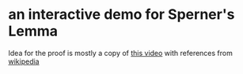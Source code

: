 # an interactive demo for Sperner's Lemma

Idea for the proof is mostly a copy of [this video](https://www.youtube.com/watch?v=cpIexccvYjI) with references from [wikipedia](https://en.wikipedia.org/wiki/Sperner%27s_lemma)